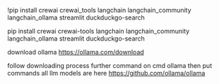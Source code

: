 !pip install crewai crewai_tools langchain langchain_community langchain_ollama streamlit duckduckgo-search



pip install crewai crewai-tools langchain langchain_community langchain_ollama streamlit duckduckgo-search





download ollama 
https://ollama.com/download









follow downloading process further command on cmd ollama 
then put commands 
all llm models are here 
https://github.com/ollama/ollama 